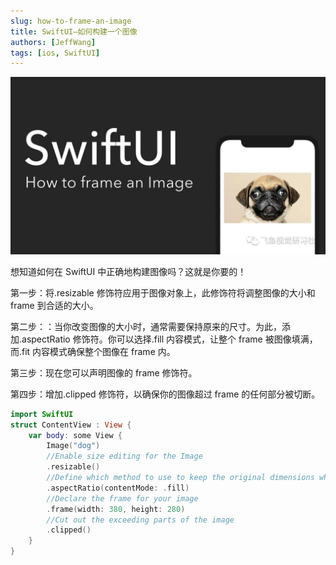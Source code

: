 ```yaml
---
slug: how-to-frame-an-image
title: SwiftUI—如何构建一个图像
authors: [JeffWang]
tags: [ios, SwiftUI]
---
```


![Docusaurus Plushie](./1.jpeg)

想知道如何在 SwiftUI 中正确地构建图像吗？这就是你要的！

第一步：将.resizable 修饰符应用于图像对象上，此修饰符将调整图像的大小和 frame 到合适的大小。

第二步：：当你改变图像的大小时，通常需要保持原来的尺寸。为此，添加.aspectRatio 修饰符。你可以选择.fill 内容模式，让整个 frame 被图像填满，而.fit 内容模式确保整个图像在 frame 内。

第三步：现在您可以声明图像的 frame 修饰符。

第四步：增加.clipped 修饰符，以确保你的图像超过 frame 的任何部分被切断。

```Swift
import SwiftUI
struct ContentView : View {
    var body: some View {
        Image("dog")
        //Enable size editing for the Image
        .resizable()
        //Define which method to use to keep the original dimensions when resizing
        .aspectRatio(contentMode: .fill)
        //Declare the frame for your image
        .frame(width: 380, height: 280)
        //Cut out the exceeding parts of the image
        .clipped()
    }
}
```

